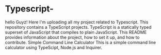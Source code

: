 # Typescript-
hello Guyz! Here I'm uploading all my project related to Typescript.
This repository contains a TypeScript projects. TypeScript is a statically typed superset of JavaScript that compiles to plain JavaScript. This README provides information about the project, how to set it up, and how to contribute.
Simple Command Line Calculator
This is a simple command line calculator using TypeScipt, Node.js and Inquirer.
